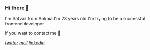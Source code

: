 ### Hi there 👋
I'm Safvan from Ankara.I'm 23 years old.I'm trying to be a successful frontend developer. 

If you want to contact me 💬

[*twitter*](https://twitter.com/safvanavci)    *[mail](safvanavci@gmail.com)*    *[linkedin](https://www.linkedin.com/in/safvan-avc%C4%B1-7a5b10114/)*
